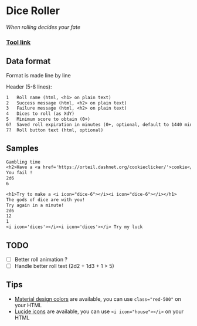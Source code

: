 # Dice Roller
*When rolling decides your fate*

### [Tool link](https://clement-gouin.github.io/dice-roller/)

## Data format

Format is made line by line

Header (5-8 lines):
```txt
1   Roll name (html, <h1> on plain text)
2   Success message (html, <h2> on plain text)
3   Failure message (html, <h2> on plain text)
4   Dices to roll (as XdY)
5   Minimum score to obtain (0+)
6?  Saved roll expiration in minutes (0+, optional, default to 1440 minutes)
7?  Roll button text (html, optional)
```

## Samples

```txt
Gambling time
<h2>Have a <a href='https://orteil.dashnet.org/cookieclicker/'>cookie</a> !</h2>
You fail !
2d6
6
```

```txt
<h1>Try to make a <i icon="dice-6"></i><i icon="dice-6"></i></h1>
The gods of dice are with you!
Try again in a minute!
2d6
12
1
<i icon='dices'></i><i icon='dices'></i> Try my luck
```

## TODO

* [ ] Better roll animation ?
* [ ] Handle better roll text (2d2 + 1d3 + 1 > 5)

## Tips

* [Material design colors](https://materialui.co/colors/) are available, you can use `class="red-500"` on your HTML
* [Lucide icons](https://lucide.dev/icons) are available, you can use `<i icon="house"></i>` on your HTML